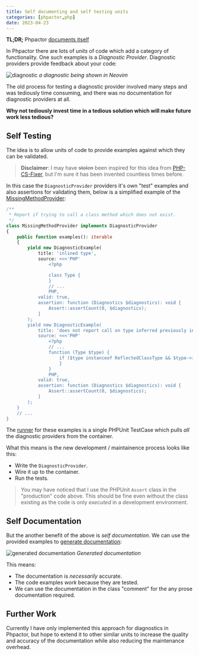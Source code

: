```yaml
--- 
title: Self documenting and self testing units
categories: [phpactor,php]
date: 2023-04-23
---
```


**TL;DR;** Phpactor [documents
itself](https://phpactor.readthedocs.io/en/master/reference/diagnostic.html)

In Phpactor there are lots of _units_ of code which add a category of
functionality. One such examples is a _Diagnostic Provider_. Diagnostic
providers provide feedback about your code:

![diagnostic](/images/2023-04-23/diagnostic.png)
*a diagnostic being shown in Neovim*

The old process for testing a diagnostic provider involved many steps and was
tediously time consuming, and there was no documentation for diagnostic
providers at all.

**Why not tediously invest time in a tedious solution which will make future work less
tedious?**

## Self Testing

The idea is to allow units of code to provide examples against which they can
be validated.

> **Disclaimer**: I may have ~~stolen~~ been inspired for this idea from [PHP-CS-Fixer](https://github.com/kubawerlos/php-cs-fixer-custom-fixers/blob/main/src/Fixer/CommentedOutFunctionFixer.php#L32), but I'm sure it has been invented countless times before.

In this case the `DiagnosticProvider` providers it's own "test" examples and
also assertions for validating them, below is a simplified example of the
[MissingMethodProvider](https://github.com/phpactor/phpactor/blob/master/lib/WorseReflection/Bridge/TolerantParser/Diagnostics/MissingMethodProvider.php):

```php
/**
 * Report if trying to call a class method which does not exist.
 */
class MissingMethodProvider implements DiagnosticProvider
{
    public function examples(): iterable
    {
        yield new DiagnosticExample(
            title: 'inlined type',
            source: <<<'PHP'
                <?php

                class Type {
                }
                // ...
                PHP,
            valid: true,
            assertion: function (Diagnostics $diagnostics): void {
                Assert::assertCount(0, $diagnostics);
            }
        );
        yield new DiagnosticExample(
            title: 'does not report call on type inferred previously in expression',
            source: <<<'PHP'
                <?php
                // ...
                function (Type $type) {
                    if ($type instanceof ReflectedClassType && $type->isInvokable()) {
                    }
                }
                PHP,
            valid: true,
            assertion: function (Diagnostics $diagnostics): void {
                Assert::assertCount(0, $diagnostics);
            }
        );
    }
    // ...
}
```

The
[runner](https://github.com/phpactor/phpactor/blob/master/lib/Extension/WorseReflection/Tests/Example/DiagnosticsTest.php) for these examples is a single PHPUnit TestCase which pulls
_all_ the diagnostic providers from the container.

What this means is the new development / maintainence process looks like this:

- Write the `DiagnosticProvider`.
- Wire it up to the container.
- Run the tests.

> You may have noticed that I use the PHPUnit `Assert` class in the
> "production" code above. This should be fine even without the class existing
> as the code is only _executed_ in a development environment.

## Self Documentation

But the another benefit of the above is _self documentation_. We can use the
provided examples to [generate
documentation](https://phpactor.readthedocs.io/en/master/reference/diagnostic.html):

![generated documentation](/images/2023-04-23/doc.png)
*Generated documentation*

This means:

- The documentation is _necessarily_ accurate.
- The code examples _work_ because they are tested.
- We can use the documentation in the class "comment" for the any prose
  documentation required.

## Further Work

Currently I have only implemented this approach for diagnostics in Phpactor,
but hope to extend it to other similar units to increase the quality and
accuracy of the documentation while also reducing the maintenance overhead.
